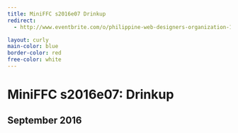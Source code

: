 ```yaml
---
title: MiniFFC s2016e07 Drinkup
redirect:
  - http://www.eventbrite.com/o/philippine-web-designers-organization-1337746129

layout: curly
main-color: blue
border-color: red
free-color: white
---
```


# MiniFFC s2016e07: Drinkup

## September 2016